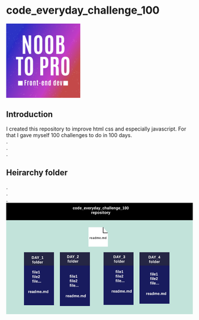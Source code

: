 
# code_everyday_challenge_100
<div>
   <img width= "200px"; src="/noob_to_pro_front_end_dev_logo.png"  >  
</div>   


## Introduction  
I created this repository to improve html css and especially javascript.
For that I gave myself 100 challenges to do in 100 days.  
.  
.  
.  


## Heirarchy folder
.  
.  
.  
<img src="/file_hierarchy.jpeg" height="300px">  
